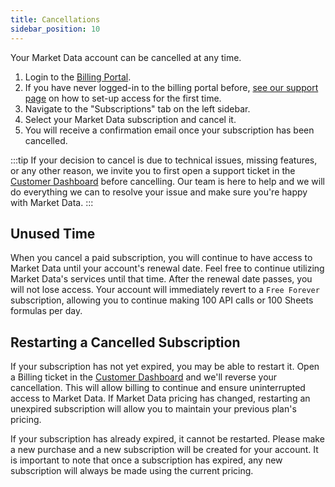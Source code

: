 ```yaml
---
title: Cancellations
sidebar_position: 10
---
```


Your Market Data account can be cancelled at any time. 

1. Login to the [Billing Portal](https://cc.payproglobal.com/Customer/Account/Login).
2. If you have never logged-in to the billing portal before, [see our support page](/account/billing-portal) on how to set-up access for the first time.
3. Navigate to the "Subscriptions" tab on the left sidebar.
4. Select your Market Data subscription and cancel it.
5. You will receive a confirmation email once your subscription has been cancelled.

:::tip
If your decision to cancel is due to technical issues, missing features, or any other reason, we invite you to first open a support ticket in the [Customer Dashboard](https://www.marketdata.app/dashboard/) before cancelling. Our team is here to help and we will do everything we can to resolve your issue and make sure you're happy with Market Data.
:::

## Unused Time

When you cancel a paid subscription, you will continue to have access to Market Data until your account's renewal date. Feel free to continue utilizing Market Data's services until that time. After the renewal date passes, you will not lose access. Your account will immediately revert to a `Free Forever` subscription, allowing you to continue making 100 API calls or 100 Sheets formulas per day.

## Restarting a Cancelled Subscription

If your subscription has not yet expired, you may be able to restart it. Open a Billing ticket in the [Customer Dashboard](https://www.marketdata.app/dashboard/) and we'll reverse your cancellation. This will allow billing to continue and ensure uninterrupted access to Market Data. If Market Data pricing has changed, restarting an unexpired subscription will allow you to maintain your previous plan's pricing.

If your subscription has already expired, it cannot be restarted. Please make a new purchase and a new subscription will be created for your account. It is important to note that once a subscription has expired, any new subscription will always be made using the current pricing.

